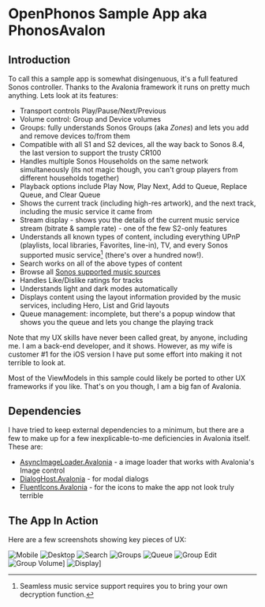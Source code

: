 # OpenPhonos Sample App aka PhonosAvalon

## Introduction
To call this a sample app is somewhat disingenuous, it's a full featured Sonos controller. Thanks to the Avalonia framework it runs on pretty much anything. Lets look at its features:
- Transport controls Play/Pause/Next/Previous
- Volume control: Group and Device volumes
- Groups: fully understands Sonos Groups (aka *Zones*) and lets you add and remove devices to/from them
- Compatible with all S1 and S2 devices, all the way back to Sonos 8.4, the last version to support the trusty CR100
- Handles multiple Sonos Households on the same network simultaneously (its not magic though, you can't group players from different households together)
- Playback options include Play Now, Play Next, Add to Queue, Replace Queue, and Clear Queue
- Shows the current track (including high-res artwork), and the next track, including the music service it came from
- Stream display - shows you the details of the current music service stream (bitrate & sample rate) - one of the few S2-only features
- Understands all known types of content, including everything UPnP (playlists, local libraries, Favorites, line-in), TV, and every Sonos supported music service[^1] (there's over a hundred now!).
- Search works on all of the above types of content
- Browse all [Sonos supported music sources](MusicSources.md)
- Handles Like/Dislike ratings for tracks
- Understands light and dark modes automatically
- Displays content using the layout information provided by the music services, including Hero, List and Grid layouts
- Queue management: incomplete, but there's a popup window that shows you the queue and lets you change the playing track

Note that my UX skills have never been called great, by anyone, including me. I am a back-end developer, and it shows. However, as my wife is customer #1 for the iOS version I have put some effort into making it not terrible to look at.

Most of the ViewModels in this sample could likely be ported to other UX frameworks if you like. That's on you though, I am a big fan of Avalonia.

## Dependencies

I have tried to keep external dependencies to a minimum, but there are a few to make up for a few inexplicable-to-me deficiencies in Avalonia itself. These are:
- [AsyncImageLoader.Avalonia](https://github.com/AvaloniaUtils/AsyncImageLoader.Avalonia) - a image loader that works with Avalonia's Image control
- [DialogHost.Avalonia](https://github.com/AvaloniaUtils/DialogHost.Avalonia) - for modal dialogs
- [FluentIcons.Avalonia](https://github.com/davidxuang/FluentIcons) - for the icons to make the app not look truly terrible

## The App In Action
Here are a few screenshots showing key pieces of UX:

![Mobile](/images/mobile.png)
![Desktop](/images/desktop.png)
![Search](/images/search.png)
![Groups](/images/groups.png)
![Queue](/images/queue.png)
![Group Edit](/images/groupedit.png)
![Group Volume](/images/groupvolume.png)]
![Display](/images/display.png)]


[^1]: Seamless music service support requires you to bring your own decryption function.
